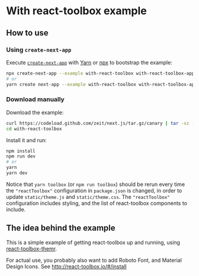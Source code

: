 # With react-toolbox example

## How to use

### Using `create-next-app`

Execute [`create-next-app`](https://github.com/zeit/next.js/tree/canary/packages/create-next-app) with [Yarn](https://yarnpkg.com/lang/en/docs/cli/create/) or [npx](https://github.com/zkat/npx#readme) to bootstrap the example:

```bash
npx create-next-app --example with-react-toolbox with-react-toolbox-app
# or
yarn create next-app --example with-react-toolbox with-react-toolbox-app
```

### Download manually

Download the example:

```bash
curl https://codeload.github.com/zeit/next.js/tar.gz/canary | tar -xz --strip=2 next.js-canary/examples/with-react-toolbox
cd with-react-toolbox
```

Install it and run:

```bash
npm install
npm run dev
# or
yarn
yarn dev
```

Notice that `yarn toolbox` (or `npm run toolbox`) should be rerun every time the `"reactToolbox"` configuration in `package.json` is changed, in order to update `static/theme.js` and `static/theme.css`. The `"reactToolbox"` configuration includes styling, and the list of react-toolbox components to include.

## The idea behind the example

This is a simple example of getting react-toolbox up and running, using [react-toolbox-themr](https://github.com/react-toolbox/react-toolbox-themr).

For actual use, you probably also want to add Roboto Font, and Material Design Icons. See <http://react-toolbox.io/#/install>
